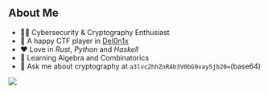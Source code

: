 ## About Me
- 👨‍🎓 Cybersecurity & Cryptography Enthusiast
- 🔭 A happy CTF player in [Del0n1x](https://ctftime.org/team/283146)
- ❤️ Love in *Rust*, *Python* and *Haskell*
- 📖 Learning Algebra and Combinatorics
- 💬 Ask me about cryptography at `a3lvc2hhZnRAb3V0bG9vay5jb20=`(base64)

<a href="https://eupho.me/"><img align="center" src="https://github-readme-stats.vercel.app/api/top-langs/?username=swizzzer&layout=compact&hide_border=true" /></a>
